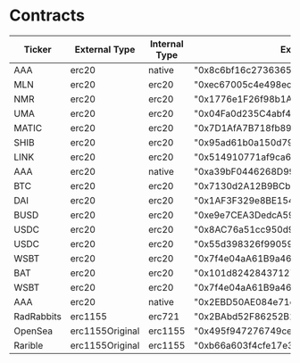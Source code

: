 
# Contracts

| Ticker | External Type | Internal Type | External Contract | Internal Contract |
| -------|---------------|---------------|-------------------|------------------ |
| AAA | erc20 | native | "0x8c6bf16c273636523c29db7db04396143770f6a0" | "0x7D1eDe13A1588fDba79076F0423532209879D031" |
| MLN | erc20 | erc20 | "0xec67005c4e498ec7f55e092bd1d35cbc47c91892" | "0x35dFa116F194eD82f5726215EF2b4682f26efBDF" |
| NMR | erc20 | erc20 | "0x1776e1F26f98b1A5dF9cD347953a26dd3Cb46671" | "0xf0eB12b3f0626D4bcdf72E88c7AB4d4a985d2e25" |
| UMA | erc20 | erc20 | "0x04Fa0d235C4abf4BcF4787aF4CF447DE572eF828" | "0xf7a8EeF80868F1372821892A61E9921154906288" |
| MATIC | erc20 | erc20 | "0x7D1AfA7B718fb893dB30A3aBc0Cfc608AaCfeBB0" | "0x775F36DA921Ec3AB708A79C8C2e4C09661e441bB" |
| SHIB | erc20 | erc20 | "0x95ad61b0a150d79219dcf64e1e6cc01f0b64c4ce" | "0x091590E3301570210801868E26D6D644Ad2D030a" |
| LINK | erc20 | erc20 |  "0x514910771af9ca656af840dff83e8264ecf986ca" | "0x08B364992bD66188d5DBF3A649Dd2F3B3bB86dE3" |
| AAA | erc20 | native |  "0xa39bF0446268D99C5c0A85ECF92970611912d386" | "0x7D1eDe13A1588fDba79076F0423532209879D031" |
| BTC | erc20 | erc20 | "0x7130d2A12B9BCbFAe4f2634d864A1Ee1Ce3Ead9c" | "0x15EcCb0812A5afF443b6833B09f9952ED52e6540" |
| DAI | erc20 | erc20 | "0x1AF3F329e8BE154074D8769D1FFa4eE058B1DBc3" | "0xE0C69e2Ef645a0dF21a23D430044C0A0D4e8347b" |
| BUSD | erc20 | erc20 | "0xe9e7CEA3DedcA5984780Bafc599bD69ADd087D56" | "0x480c252033FeA97B305FAB0C7B27039201a125E1" |
| USDC | erc20 | erc20 | "0x8AC76a51cc950d9822D68b83fE1Ad97B32Cd580d" | "0x6403496190e647d37EB386E48A9fDCd7293024B0" |
| USDC | erc20 | erc20 | "0x55d398326f99059fF775485246999027B3197955" | "0xF454708b585A600f20D693cC1992C481317CDe9D" |
| WSBT | erc20 | erc20 | "0x7f4e04aA61B9a46403c1634E91Bf31Df3Bc554CF" | "0xd25b51674aF1884c0fFDC7D14906f67b99bb1A3a" |
| BAT | erc20 | erc20 | "0x101d82428437127bf1608f699cd651e6abf9766e" | "0x4787cc11806BD45CF736D562Af882D1e2Cd46F49" |
| WSBT | erc20 | erc20 | "0x7f4e04aA61B9a46403c1634E91Bf31Df3Bc554CF" | "0xd25b51674aF1884c0fFDC7D14906f67b99bb1A3a" |
| AAA | erc20 | native | "0x2EBD50AE084e71eed419cB6C620B3BbD3927bF7e" | "0x7D1eDe13A1588fDba79076F0423532209879D031" |
| RadRabbits | erc1155 | erc721 | "0x2BAbd52F86252B13258aC56915e7cFf32eFf8C5b" | "0x073a3d7e2d77a2a3f9bd7d0535971e7951a1a22b"  |
| OpenSea | erc1155Original | erc1155 | "0x495f947276749ce646f68ac8c248420045cb7b5e" | "0xd1b6ACe312ce0AdF3dEB11B99443702727d4d409"  |
| Rarible | erc1155Original | erc1155 | "0xb66a603f4cfe17e3d27b87a8bfcad319856518b8" | "0x9B84A268Aa9D90351d85656DA384Cbe215839748"  |
